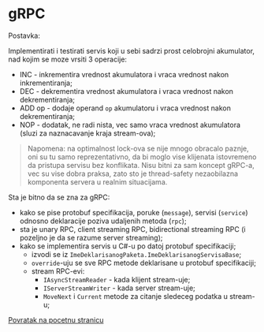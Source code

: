 # gRPC

Postavka:

Implementirati i testirati servis koji u sebi sadrzi prost celobrojni akumulator, nad kojim se moze vrsiti 3 operacije:

- INC - inkrementira vrednost akumulatora i vraca vrednost nakon inkrementiranja;
- DEC - dekrementira vrednost akumulatora i vraca vrednost nakon dekrementiranja;
- ADD op - dodaje operand `op` akumulatoru i vraca vrednost nakon dekrementiranja;
- NOP - dodatak, ne radi nista, vec samo vraca vrednost akumulatora (sluzi za naznacavanje kraja stream-ova);

> Napomena: na optimalnost lock-ova se nije mnogo obracalo paznje, oni su tu samo reprezentativno, da bi moglo vise klijenata istovremeno da pristupa servisu bez konflikata. Nisu bitni za sam koncept gRPC-a, vec su vise dobra praksa, zato sto je thread-safety nezaobilazna komponenta servera u realnim situacijama.

Sta je bitno da se zna za gRPC:

- kako se pise protobuf specifikacija, poruke (`message`), servisi (`service`) odnosno deklaracije poziva udaljenih metoda (`rpc`);
- sta je unary RPC, client streaming RPC, bidirectional streaming RPC (i pozeljno je da se razume server streaming);
- kako se implementira servis u C#-u po datoj protobuf specifikaciji;
  - izvodi se iz `ImeDeklarisanogPaketa.ImeDeklarisanogServisaBase`;
  - `override`-uju se sve RPC metode deklarisane u protobuf specifikaciji;
  - stream RPC-evi:
    - `IAsyncStreamReader` - kada klijent stream-uje;
    - `IServerStreamWriter` - kada server stream-uje;
    - `MoveNext` i `Current` metode za citanje sledeceg podatka u stream-u;

[Povratak na pocetnu stranicu](../README.md)